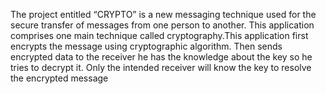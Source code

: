 The project entitled “CRYPTO” is a new messaging technique used for the secure transfer of messages from one person to another.
This application comprises one main technique called cryptography.This application first encrypts the message using cryptographic algorithm. Then sends encrypted data to the receiver he has the knowledge about the key so he tries to decrypt it. Only the intended receiver will know the key to resolve the encrypted message
